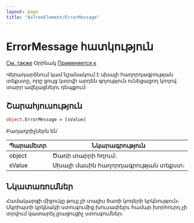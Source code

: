 ```yaml
---
layout: page
title: "AsTreeElement/ErrorMessage"
---
```


# ErrorMessage հատկություն

[См. также](../AsFoldElement/ErrorMessage.html) Օրինակ [Применяется к](../AsTreeElement.md)

Վերադարձնում կամ նշանակում է սխալի հաղորդագրության տեքստը, որը ցույց կտրվի արդեն գոյություն ունեցացող կոդով տարր ավելացնելու դեպքում։

## Շարահյուսություն

``` vb
object.ErrorMessage = [sValue] 
```

Բաղադրիչներն են՝


| Պարամետր | Նկարագրություն |
|--|--|
| object | Ծառի տարրի հղում։ |
| sValue | Սխալի մասին հաղորդագրության տեքստ։ |


## Նկատառումներ
Համակարգի միջուկը թույլ չի տալիս ծառի կոդերի կրկնություն։ Սկրիպտի կրկնակի ստուգումից խուսափելու համար խորհուրդ չի տրվում կատարել լրացուցիչ ստուգումներ։